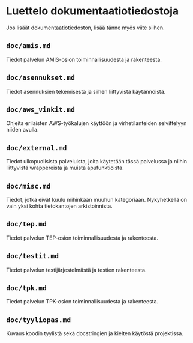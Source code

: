 # Luettelo dokumentaatiotiedostoja

Jos lisäät dokumentaatiotiedoston, lisää tänne myös viite siihen.


## `doc/amis.md`

Tiedot palvelun AMIS-osion toiminnallisuudesta ja rakenteesta.


## `doc/asennukset.md`

Tiedot asennuksien tekemisestä ja siihen liittyvistä käytännöistä.


## `doc/aws_vinkit.md`

Ohjeita erilaisten AWS-työkalujen käyttöön ja virhetilanteiden selvittelyyn niiden avulla.


## `doc/external.md`

Tiedot ulkopuolisista palveluista, joita käytetään tässä palvelussa ja niihin
liittyvistä wrappereista ja muista apufunktioista.


## `doc/misc.md`

Tiedot, jotka eivät kuulu mihinkään muuhun kategoriaan. Nykyhetkellä on vain yksi kohta
tietokantojen arkistoinnista.


## `doc/tep.md`

Tiedot palvelun TEP-osion toiminnallisuudesta ja rakenteesta.


## `doc/testit.md`

Tiedot palvelun testijärjestelmästä ja testien rakenteesta.


## `doc/tpk.md`

Tiedot palvelun TPK-osion toiminnallisuudesta ja rakenteesta.


## `doc/tyyliopas.md`

Kuvaus koodin tyylistä sekä docstringien ja kielten käytöstä projektissa.
